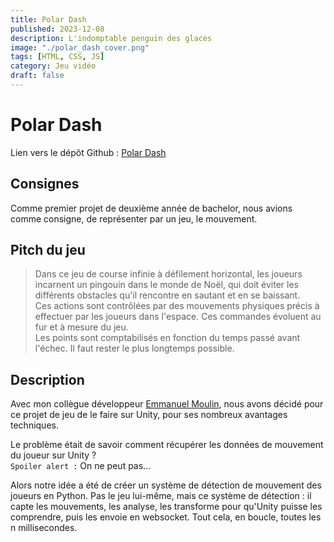 ```yaml
---
title: Polar Dash
published: 2023-12-08
description: L'indomptable penguin des glaces
image: "./polar_dash_cover.png"
tags: [HTML, CSS, JS]
category: Jeu vidéo
draft: false
---
```


# Polar Dash

Lien vers le dépôt Github : [Polar Dash](https://github.com/IlanOu/Polar-Dash)

## Consignes

Comme premier projet de deuxième année de bachelor, nous avions comme consigne, de représenter par un jeu, le mouvement.

## Pitch du jeu

>Dans ce jeu de course infinie à défilement horizontal, les joueurs incarnent un pingouin dans le monde de Noël, qui doit éviter les différents obstacles qu'il rencontre en sautant et en se baissant.<br/>
>Ces actions sont contrôlées par des mouvements physiques précis à effectuer par les joueurs dans l'espace.
>Ces commandes évoluent au fur et à mesure du jeu.<br/>
>Les points sont comptabilisés en fonction du temps passé avant l'échec.
>Il faut rester le plus longtemps possible.

## Description

Avec mon collègue développeur [Emmanuel Moulin](https://github.com/Kibishi47), nous avons décidé pour ce projet de jeu de le faire sur Unity, pour ses nombreux avantages techniques.

Le problème était de savoir comment récupérer les données de mouvement du joueur sur Unity ?<br/>
`Spoiler alert :` On ne peut pas...<br/>

Alors notre idée a été de créer un système de détection de mouvement des joueurs en Python. Pas le jeu lui-même, mais ce système de détection : il capte les mouvements, les analyse, les transforme pour qu'Unity puisse les comprendre, puis les envoie en websocket. Tout cela, en boucle, toutes les n millisecondes.
